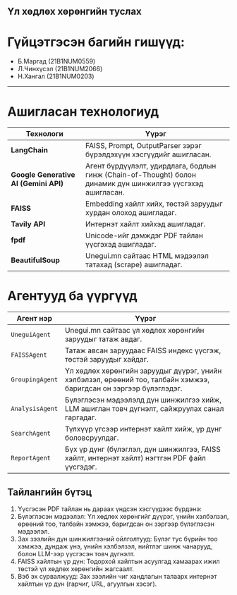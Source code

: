 ## Үл хөдлөх хөрөнгийн туслах

# Гүйцэтгэсэн багийн гишүүд: 
- Б.Маргад (21B1NUM0559)
- Л.Чинхүсэл (21B1NUM2066)
- Н.Хангал (21B1NUM0203)
---


# Ашигласан технологиуд
| Технологи | Үүрэг |
|-----------|------|
| **LangChain** | FAISS, Prompt, OutputParser зэрэг бүрэлдэхүүн хэсгүүдийг ашигласан. |
| **Google Generative AI (Gemini API)** | Агент бүрдүүлэлт, удирдлага, бодлын гинж (Chain-of-Thought) болон динамик дүн шинжилгээ үүсгэхэд ашигласан. |
| **FAISS** | Embedding хайлт хийх, төстэй заруудыг хурдан олоход ашигладаг. |
| **Tavily API** | Интернэт хайлт хийхэд ашигладаг. |
| **fpdf** | Unicode-ийг дэмждэг PDF тайлан үүсгэхэд ашигладаг. |
| **BeautifulSoup** | Unegui.mn сайтаас HTML мэдээлэл татахад (scrape) ашигладаг. |

# Агентууд ба үүргүүд
| Агент нэр | Үүрэг |
|-----------|------|
| `UneguiAgent` | Unegui.mn сайтаас үл хөдлөх хөрөнгийн заруудыг татаж авдаг. |
| `FAISSAgent` | Татаж авсан заруудаас FAISS индекс үүсгэж, төстэй заруудыг хайдаг. |
| `GroupingAgent` | Үл хөдлөх хөрөнгийн заруудыг дүүрэг, үнийн хэлбэлзэл, өрөөний тоо, талбайн хэмжээ, баригдсан он зэргээр бүлэглэдэг. |
| `AnalysisAgent` | Бүлэглэсэн мэдээлэлд дүн шинжилгээ хийж, LLM ашиглан товч дүгнэлт, сайжруулах санал гаргадаг. |
| `SearchAgent` | Түлхүүр үгсээр интернэт хайлт хийж, үр дүнг боловсруулдаг. |
| `ReportAgent` | Бүх үр дүнг (бүлэглэл, дүн шинжилгээ, FAISS хайлт, интернэт хайлт) нэгтгэн PDF файл үүсгэдэг. |

## Тайлангийн бүтэц
1. Үүсгэсэн PDF тайлан нь дараах үндсэн хэсгүүдээс бүрдэнэ:
2. Бүлэглэсэн мэдээлэл: Үл хөдлөх хөрөнгийг дүүрэг, үнийн хэлбэлзэл, өрөөний тоо, талбайн хэмжээ, баригдсан он зэргээр бүлэглэсэн мэдээлэл.
3. Зах зээлийн дүн шинжилгээний ойлголтууд: Бүлэг тус бүрийн тоо хэмжээ, дундаж үнэ, үнийн хэлбэлзэл, нийтлэг шинж чанарууд, болон LLM-ээр үүсгэсэн товч дүгнэлт.
4. FAISS хайлтын үр дүн: Тодорхой хайлтын асуулгад хамаарах ижил төстэй үл хөдлөх хөрөнгийн жагсаалт.
5. Вэб эх сурвалжууд: Зах зээлийн чиг хандлагын талаарх интернэт хайлтын үр дүн (гарчиг, URL, агуулгын хэсэг).
